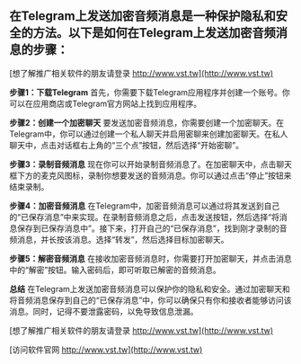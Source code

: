 ## **在Telegram上发送加密音频消息是一种保护隐私和安全的方法。以下是如何在Telegram上发送加密音频消息的步骤：**

[想了解推广相关软件的朋友请登录 http://www.vst.tw](http://www.vst.tw)

**步骤1：下载Telegram**
首先，你需要下载Telegram应用程序并创建一个账号。你可以在应用商店或Telegram官方网站上找到应用程序。

**步骤2：创建一个加密聊天**
要发送加密音频消息，你需要创建一个加密聊天。在Telegram中，你可以通过创建一个私人聊天并启用密聊来创建加密聊天。在私人聊天中，点击对话框右上角的“三个点”按钮，然后选择“开始密聊”。

**步骤3：录制音频消息**
现在你可以开始录制音频消息了。在加密聊天中，点击聊天框下方的麦克风图标，录制你想要发送的音频消息。你可以通过点击“停止”按钮来结束录制。

**步骤4：加密音频消息**
在Telegram中，加密音频消息可以通过将其发送到自己的“已保存消息”中来实现。在录制音频消息之后，点击发送按钮，然后选择“将消息保存到已保存消息中”。接下来，打开自己的“已保存消息”，找到刚才录制的音频消息，并长按该消息。选择“转发”，然后选择目标加密聊天。

**步骤5：解密音频消息**
在接收加密音频消息时，你需要打开加密聊天，并点击消息中的“解密”按钮。输入密码后，即可听取已解密的音频消息。

**总结**
在Telegram上发送加密音频消息可以保护你的隐私和安全。通过加密聊天和将音频消息保存到自己的“已保存消息”中，你可以确保只有你和接收者能够访问该消息。同时，记得不要泄露密码，以免导致信息泄漏。

[想了解推广相关软件的朋友请登录 http://www.vst.tw](http://www.vst.tw)


[访问软件官网 http://www.vst.tw](http://www.vst.tw)
